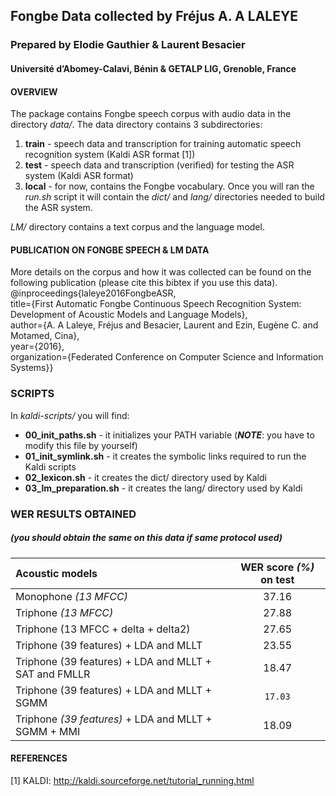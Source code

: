 ## Fongbe Data collected by Fréjus A. A LALEYE    
### Prepared by Elodie Gauthier & Laurent Besacier     
#### Université d’Abomey-Calavi, Bénin & GETALP LIG, Grenoble, France     
     
     
#### OVERVIEW    
The package contains Fongbe speech corpus with audio data in the directory *data/*. The data directory contains 3 subdirectories:   
1. **train** - speech data and transcription for training automatic speech recognition system (Kaldi ASR format [1])    
2. **test** - speech data and transcription (verified) for testing the ASR system (Kaldi ASR format)   
3. **local** - for now, contains the Fongbe vocabulary. Once you will ran the *run.sh* script it will contain the *dict/* and *lang/* directories needed to build the ASR system.    

*LM/* directory contains a text corpus and the language model.      
                  
#### PUBLICATION ON FONGBE SPEECH & LM DATA
More details on the corpus and how it was collected can be found on the following publication (please cite this bibtex if you use this data).   
  @inproceedings{laleye2016FongbeASR,      
        title={First Automatic Fongbe Continuous Speech Recognition System: Development of Acoustic Models and Language Models},     
        author={A. A Laleye, Fréjus and Besacier, Laurent and Ezin, Eugène C. and Motamed, Cina},     
        year={2016},     
        organization={Federated Conference on Computer Science and Information Systems}}    
                   
### SCRIPTS    
In *kaldi-scripts/* you will find:    
  * **00_init_paths.sh** - it initializes your PATH variable (**_NOTE_**: you have to modify this file by yourself)    
  * **01_init_symlink.sh** - it creates the symbolic links required to run the Kaldi scripts
  * **02_lexicon.sh** - it creates the dict/ directory used by Kaldi    
  * **03_lm_preparation.sh** - it creates the lang/ directory used by Kaldi      
                
                
### WER RESULTS OBTAINED
##### (you should obtain the same on this data if same protocol used)
               
Acoustic models                                      | WER score *(%)* on **test**  |
:--------------------------------------------------- |:----------------------------:|
Monophone *(13 MFCC)*                                |             37.16            |
Triphone *(13 MFCC)*                                 |             27.88            |
Triphone (13 MFCC + delta + delta2)                  |             27.65            |
Triphone (39 features) + LDA and MLLT                |             23.55            |
Triphone (39 features) + LDA and MLLT + SAT and FMLLR|             18.47            |
Triphone (39 features) + LDA and MLLT + SGMM         |           `17.03`            |
Triphone *(39 features)* + LDA and MLLT + SGMM + MMI |             18.09            |      
            
            
#### REFERENCES      
[1] KALDI: http://kaldi.sourceforge.net/tutorial_running.html       
